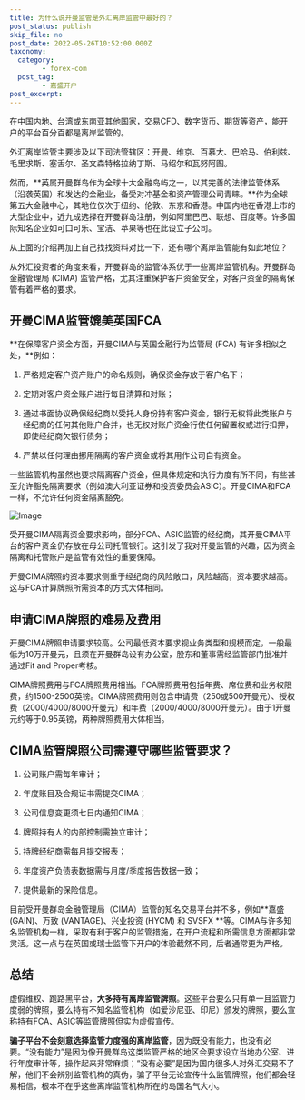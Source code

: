```yaml
---
title: 为什么说开曼监管是外汇离岸监管中最好的？
post_status: publish
skip_file: no
post_date: 2022-05-26T10:52:00.000Z
taxonomy:
  category:
        - forex-com
  post_tag:
        - 嘉盛开户
post_excerpt: 
---
```

在中国内地、台湾或东南亚其他国家，交易CFD、数字货币、期货等资产，能开户的平台百分百都是离岸监管的。

外汇离岸监管主要涉及以下司法管辖区：开曼、维京、百慕大、巴哈马、伯利兹、毛里求斯、塞舌尔、圣文森特格拉纳丁斯、马绍尔和瓦努阿图。

然而，**英属开曼群岛作为全球十大金融岛屿之一，以其完善的法律监管体系（沿袭英国）和发达的金融业，备受对冲基金和资产管理公司青睐。**作为全球第五大金融中心，其地位仅次于纽约、伦敦、东京和香港。中国内地在香港上市的大型企业中，近九成选择在开曼群岛注册，例如阿里巴巴、联想、百度等。许多国际知名企业如可口可乐、宝洁、苹果等也在此设立子公司。

从上面的介绍再加上自己找找资料对比一下，还有哪个离岸监管能有如此地位？

从外汇投资者的角度来看，开曼群岛的监管体系优于一些离岸监管机构。开曼群岛金融管理局 (CIMA) 监管严格，尤其注重保护客户资金安全，对客户资金的隔离保管有着严格的要求。

## 开曼CIMA监管媲美英国FCA

**在保障客户资金方面，开曼CIMA与英国金融行为监管局 (FCA) 有许多相似之处，**例如：

1. 严格规定客户资产账户的命名规则，确保资金存放于客户名下；

1. 定期对客户资金账户进行每日清算和对账；

1. 通过书面协议确保经纪商以受托人身份持有客户资金，银行无权将此类账户与经纪商的任何其他账户合并，也无权对账户资金行使任何留置权或进行扣押，即使经纪商欠银行债务；

1. 严禁以任何理由挪用隔离的客户资金或将其用作公司自有资金。

一些监管机构虽然也要求隔离客户资金，但具体规定和执行力度有所不同，有些甚至允许豁免隔离要求（例如澳大利亚证券和投资委员会ASIC）。开曼CIMA和FCA一样，不允许任何资金隔离豁免。

![Image](https://prod-files-secure.s3.us-west-2.amazonaws.com/39ed1227-6d7d-4570-be36-9ccd4a2c4241/bd849744-3fcb-4a37-8312-357962c8f065/image.png?X-Amz-Algorithm=AWS4-HMAC-SHA256&X-Amz-Content-Sha256=UNSIGNED-PAYLOAD&X-Amz-Credential=ASIAZI2LB46675364BTA%2F20250131%2Fus-west-2%2Fs3%2Faws4_request&X-Amz-Date=20250131T161345Z&X-Amz-Expires=3600&X-Amz-Security-Token=IQoJb3JpZ2luX2VjELj%2F%2F%2F%2F%2F%2F%2F%2F%2F%2FwEaCXVzLXdlc3QtMiJGMEQCIH7OfDmlMynkBwB1T2WR0J%2BKqQHiW42bgk1eCgnMh99WAiAgX5aErvM%2FT9k58N2hc7NfsiNq7OdAgnXZjxlsU9PQLyqIBAjB%2F%2F%2F%2F%2F%2F%2F%2F%2F%2F8BEAAaDDYzNzQyMzE4MzgwNSIMM9eG7wIsFwl11x2jKtwDa3nkbAJqenTT6M6Ls2NIL0RGCZYtj9o8GGl0R90iQcDSYajpYdfBkpLK6YTtpD07CPCeVB%2FZcBOZqEHIanAhd3dPnYXvld3XXyRkxVRQy9BnkDx5p8IxAZqXQ38gscNQZwSgn7mE2bZjobMUCgksxwXGTLzO5QxvFi%2B%2FGtJFEAPcKof7nPm2JKvtmGg0buoqSugh5IWXmWKMNzFckJY1pSvAluDJCKL2cmXXHhwu07F3sFHjFWn9MpOqPmbR5CS972Ksw7QpanyljeaXbwe%2FcXoaHdiuhC%2BNaSa2xiqOmrryUaUAobfpQFepuh4yx3xdDuwD%2BWS8f8puF1pnrXloWKIPr4QUwcykyptktWajSJs5DtbkqUxY3g1NbXF5RhT9dxhHDDaS7b2sZ69uw5KUZ%2B41FVWF5CBWj2GasDrQbNpgs%2BRQf8utz9ZQkg5az088TR34TJm%2BZh9OrE%2FxV3ycIl6uSgj1ojJmRXHyiX8%2FvETIqg8QFniegAkr0vruU8HCcuhl8qvLHxE11lYKRr6g9xAA4VlX0h1vOctATgj%2BJRnJKjPJvYfIMoyCcZVao1M6lUlw0KxVdvdhGzQLXp%2BodOw%2FZvTElkauIgVUYPkgdorUxGrGqEccWezYpV0wm%2BvzvAY6pgEivQ8Vbtyrh%2B%2FdhYsXvEYWmKqmA3Rr5xnb7bZlFwH2oSgXgAS%2Bw1sG%2BjIGrXeM7f3K%2F1b%2FCbIAUPD85kZDGE8i6VO8gVI0sKu6WHJJkNUGz%2Bk4W62yL6nVvB06mMR0wrjatarrcxvigJOXUbw6sOOdPkIZGQ2gKkW3RoIg%2F4L50Wa%2BcZvQ9ynWfF%2BjCz0th4xo1gGlgC9Rs3RMvTEPjApWpi42IY5b&X-Amz-Signature=efee6a7f93f28c86c3f8d1ddd970c2fd28931d6eedaeceb88a1104f76a9e7135&X-Amz-SignedHeaders=host&x-id=GetObject)

受开曼CIMA隔离资金要求影响，部分FCA、ASIC监管的经纪商，其开曼CIMA平台的客户资金仍存放在母公司托管银行。这引发了我对开曼监管的兴趣，因为资金隔离和托管账户是监管有效性的重要保障。

开曼CIMA牌照的资本要求侧重于经纪商的风险敞口，风险越高，资本要求越高。这与FCA计算牌照所需资本的方式大体相同。

## **申请CIMA牌照的难易及费用**

开曼CIMA牌照申请要求较高。公司最低资本要求视业务类型和规模而定，一般最低为10万开曼元，且须在开曼群岛设有办公室，股东和董事需经监管部门批准并通过Fit and Proper考核。

CIMA牌照费用与FCA牌照费用相当。FCA牌照费用包括年费、席位费和业务权限费，约1500-2500英镑。CIMA牌照费用则包含申请费（250或500开曼元）、授权费（2000/4000/8000开曼元）和年费（2000/4000/8000开曼元）。由于1开曼元约等于0.95英镑，两种牌照费用大体相当。

## CIMA监管牌照公司需遵守哪些监管要求？

1. 公司账户需每年审计；

1. 年度账目及合规证书需提交CIMA；

1. 公司信息变更须七日内通知CIMA；

1. 牌照持有人的内部控制需独立审计；

1. 持牌经纪商需每月提交报表；

1. 年度资产负债表数据需与月度/季度报告数据一致；

1. 提供最新的保险信息。

目前受开曼群岛金融管理局（CIMA）监管的知名交易平台并不多，例如**嘉盛 (GAIN)、万致 (VANTAGE)、兴业投资 (HYCM) 和 SVSFX **等。CIMA与许多知名监管机构一样，采取有利于客户的监管措施，在开户流程和所需信息方面都非常灵活。这一点与在英国或瑞士监管下开户的体验截然不同，后者通常更为严格。

## 总结

虚假维权、跑路黑平台，**大多持有离岸监管牌照**。这些平台要么只有单一且监管力度弱的牌照，要么持有不知名监管机构（如爱沙尼亚、印尼）颁发的牌照，要么宣称持有FCA、ASIC等监管牌照但实为虚假宣传。

**骗子平台不会刻意选择监管力度强的离岸监管**，因为既没有能力，也没有必要。“没有能力”是因为像开曼群岛这类监管严格的地区会要求设立当地办公室、进行年度审计等，操作起来非常麻烦；“没有必要”是因为国内很多人对外汇交易不了解，他们不会辨别监管机构的真伪，骗子平台无论宣传什么监管牌照，他们都会轻易相信，根本不在乎这些离岸监管机构所在的岛国名气大小。